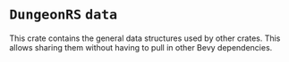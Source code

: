 # `DungeonRS` `data`
This crate contains the general data structures used by other crates.
This allows sharing them without having to pull in other Bevy dependencies.

